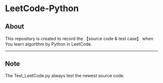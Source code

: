 # LeetCode-Python

## About

This repository is created to record the 【source code & test case】 when You learn algorithm by Python in LeetCode.

---

## Note

The Test_LeetCode.py always test the newest source code.
